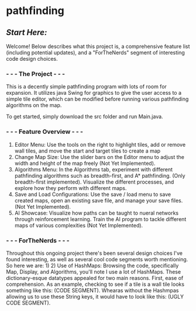 # pathfinding
## _Start Here:_

Welcome! Below describes what this project is, a comprehensive feature list (including potential updates), and a "ForTheNerds" segment of interesting code design choices. 


### - - - The Project - - -
This is a decently simple pathfinding program with lots of room for expansion. It utilizes java Swing for graphics to give the user access to a simple tile editor, which can be modified before running various pathfinding algorithms on the map. 

To get started, simply download the src folder and run Main.java.

### - - - Feature Overview - - -
1) Editor Menu: Use the tools on the right to highlight tiles, add or remove wall tiles, and move the start and target tiles to create a map
2) Change Map Size: Use the slider bars on the Editor menu to adjust the width and height of the map freely (Not Yet Implemented).
3) Algorithms Menu: In the Algorithms tab, experiment with different pathfinding algorithms such as breadth-first, and A* pathfinding. (Only breadth-first implemented). Visualize the different processes, and explore how they perform with different maps.
4) Save and Load Configurations: Use the save / load menu to save created maps, open an existing save file, and manage your save files. (Not Yet Implemented).
5) AI Showcase: Visualize how paths can be taught to nueral networks through reinforcement learning. Train the AI program to tackle different maps of various complexities (Not Yet Implemented).
   
### - - - ForTheNerds - - -
Throughout this ongoing project there's been several design choices I've found interesting, as well as several cool code segments worth mentioning. So here we are:
1) 
2) Use of HashMaps: Browsing the code, specifically Map, Display, and Algorithms, you'll note I use a lot of HashMaps. These dictionary-esque datatypes appealed for two main reasons. First, ease of comprehension. As an example, checking to see if a tile is a wall tile looks something like this: (CODE SEGMENT). Whearas without the Hashmpas allowing us to use these String keys, it would have to look like this: (UGLY CODE SEGMENT).
